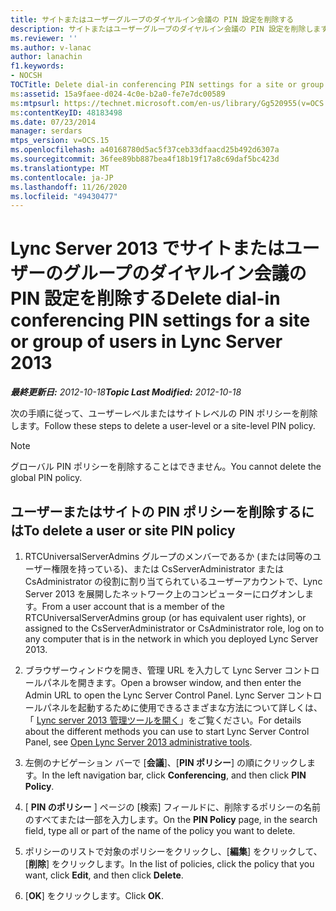 ```yaml
---
title: サイトまたはユーザーグループのダイヤルイン会議の PIN 設定を削除する
description: サイトまたはユーザーグループのダイヤルイン会議の PIN 設定を削除します。
ms.reviewer: ''
ms.author: v-lanac
author: lanachin
f1.keywords:
- NOCSH
TOCTitle: Delete dial-in conferencing PIN settings for a site or group of users
ms:assetid: 15a9faee-d024-4c0e-b2a0-fe7e7dc00589
ms:mtpsurl: https://technet.microsoft.com/en-us/library/Gg520955(v=OCS.15)
ms:contentKeyID: 48183498
ms.date: 07/23/2014
manager: serdars
mtps_version: v=OCS.15
ms.openlocfilehash: a40168780d5ac5f37ceb33dfaacd25b492d6307a
ms.sourcegitcommit: 36fee89bb887bea4f18b19f17a8c69daf5bc423d
ms.translationtype: MT
ms.contentlocale: ja-JP
ms.lasthandoff: 11/26/2020
ms.locfileid: "49430477"
---
```

# <a name="delete-dial-in-conferencing-pin-settings-for-a-site-or-group-of-users-in-lync-server-2013"></a><span data-ttu-id="6e4ac-103">Lync Server 2013 でサイトまたはユーザーのグループのダイヤルイン会議の PIN 設定を削除する</span><span class="sxs-lookup"><span data-stu-id="6e4ac-103">Delete dial-in conferencing PIN settings for a site or group of users in Lync Server 2013</span></span>

<div data-xmlns="http://www.w3.org/1999/xhtml">

<div class="topic" data-xmlns="http://www.w3.org/1999/xhtml" data-msxsl="urn:schemas-microsoft-com:xslt" data-cs="https://msdn.microsoft.com/">

<div data-asp="https://msdn2.microsoft.com/asp">



</div>

<div id="mainSection">

<div id="mainBody"><span data-ttu-id="6e4ac-104">

<span> </span></span><span class="sxs-lookup"><span data-stu-id="6e4ac-104">

<span> </span></span></span>

<span data-ttu-id="6e4ac-105">_**最終更新日:** 2012-10-18_</span><span class="sxs-lookup"><span data-stu-id="6e4ac-105">_**Topic Last Modified:** 2012-10-18_</span></span>

<span data-ttu-id="6e4ac-106">次の手順に従って、ユーザーレベルまたはサイトレベルの PIN ポリシーを削除します。</span><span class="sxs-lookup"><span data-stu-id="6e4ac-106">Follow these steps to delete a user-level or a site-level PIN policy.</span></span>

<div>


> [!NOTE]
> <span data-ttu-id="6e4ac-107">グローバル PIN ポリシーを削除することはできません。</span><span class="sxs-lookup"><span data-stu-id="6e4ac-107">You cannot delete the global PIN policy.</span></span>



</div>

<div>

## <a name="to-delete-a-user-or-site-pin-policy"></a><span data-ttu-id="6e4ac-108">ユーザーまたはサイトの PIN ポリシーを削除するには</span><span class="sxs-lookup"><span data-stu-id="6e4ac-108">To delete a user or site PIN policy</span></span>

1.  <span data-ttu-id="6e4ac-109">RTCUniversalServerAdmins グループのメンバーであるか (または同等のユーザー権限を持っている)、または CsServerAdministrator または CsAdministrator の役割に割り当てられているユーザーアカウントで、Lync Server 2013 を展開したネットワーク上のコンピューターにログオンします。</span><span class="sxs-lookup"><span data-stu-id="6e4ac-109">From a user account that is a member of the RTCUniversalServerAdmins group (or has equivalent user rights), or assigned to the CsServerAdministrator or CsAdministrator role, log on to any computer that is in the network in which you deployed Lync Server 2013.</span></span>

2.  <span data-ttu-id="6e4ac-110">ブラウザーウィンドウを開き、管理 URL を入力して Lync Server コントロールパネルを開きます。</span><span class="sxs-lookup"><span data-stu-id="6e4ac-110">Open a browser window, and then enter the Admin URL to open the Lync Server Control Panel.</span></span> <span data-ttu-id="6e4ac-111">Lync Server コントロールパネルを起動するために使用できるさまざまな方法について詳しくは、「 [Lync server 2013 管理ツールを開く](lync-server-2013-open-lync-server-administrative-tools.md)」をご覧ください。</span><span class="sxs-lookup"><span data-stu-id="6e4ac-111">For details about the different methods you can use to start Lync Server Control Panel, see [Open Lync Server 2013 administrative tools](lync-server-2013-open-lync-server-administrative-tools.md).</span></span>

3.  <span data-ttu-id="6e4ac-112">左側のナビゲーション バーで [**会議**]、[**PIN ポリシー**] の順にクリックします。</span><span class="sxs-lookup"><span data-stu-id="6e4ac-112">In the left navigation bar, click **Conferencing**, and then click **PIN Policy**.</span></span>

4.  <span data-ttu-id="6e4ac-113">[ **PIN のポリシー** ] ページの [検索] フィールドに、削除するポリシーの名前のすべてまたは一部を入力します。</span><span class="sxs-lookup"><span data-stu-id="6e4ac-113">On the **PIN Policy** page, in the search field, type all or part of the name of the policy you want to delete.</span></span>

5.  <span data-ttu-id="6e4ac-114">ポリシーのリストで対象のポリシーをクリックし、[**編集**] をクリックして、[**削除**] をクリックします。</span><span class="sxs-lookup"><span data-stu-id="6e4ac-114">In the list of policies, click the policy that you want, click **Edit**, and then click **Delete**.</span></span>

6.  <span data-ttu-id="6e4ac-115">[**OK**] をクリックします。</span><span class="sxs-lookup"><span data-stu-id="6e4ac-115">Click **OK**.</span></span>

<span data-ttu-id="6e4ac-116"></div>

</div>

<span> </span>

</div>

</div>

</span><span class="sxs-lookup"><span data-stu-id="6e4ac-116"></div>

</div>

<span> </span>

</div>

</div>

</span></span></div>

